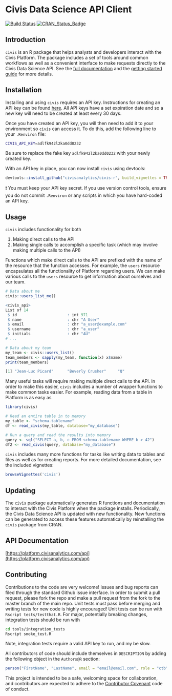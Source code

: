 Civis Data Science API Client
================
[![Build Status](https://travis-ci.org/civisanalytics/civis-r.svg?branch=master)](https://travis-ci.org/civisanalytics/civis-r)
[![CRAN_Status_Badge](http://www.r-pkg.org/badges/version/civis)](https://cran.r-project.org/package=civis)

Introduction
------------

`civis` is an R package that helps analysts and developers interact with
the Civis Platform. The package includes a set of tools around common
workflows as well as a convenient interface to make requests directly to
the Civis Data Science API. See the [full documentation](https://civisanalytics.github.io/civis-r)
and the [getting started guide](https://civisanalytics.github.io/civis-r/quick_start.html)
for more details.

Installation
------------

Installing and using `civis` requires an API key.  Instructions
for creating an API key can be found [here](https://civis.zendesk.com/hc/en-us/articles/216341583-Generating-an-API-Key).
All API keys have a set expiration date and so a new key will need to be
created at least every 30 days.

Once you have created an API key, you will then need to add it to your
environment so `civis` can access it. To do this, add the following
line to your `.Renviron` file:

```bash
CIVIS_API_KEY=adlfk942l2ka0dd0232
```

Be sure to replace the fake key `adlfk942l2ka0dd0232` with your newly
created key.

With an API key in place, you can now install `civis` using devtools:

```r
devtools::install_github("civisanalytics/civis-r", build_vignettes = TRUE)
```

:heavy_exclamation_mark: You must keep your API key secret. If you use version
control tools, ensure you do not commit `.Renviron` or any scripts in which
you have hard-coded an API key.

Usage
-----

`civis` includes functionality for both

1. Making direct calls to the API
2. Making single calls to accomplish a specific task (which may involve
making multiple calls to the API)

Functions which make direct calls to the API are prefixed with the name of the
resource that the function accesses.  For example, the `users` resource
encapsulates all the functionality of Platform regarding users.  We can make
various calls to the `users` resource to get information about ourselves and our
team.

```r
# Data about me
civis::users_list_me()

<civis_api>
List of 14
 $ id                      : int 971
 $ name                    : chr "A User"
 $ email                   : chr "a_user@example.com"
 $ username                : chr "a_user"
 $ initials                : chr "AU"
# ...
```

```r
# Data about my team
my_team <- civis::users_list()
team_members <- sapply(my_team, function(x) x$name)
print(team_members)

[1] "Jean-Luc Picard"      "Beverly Crusher"     "Q"
```

Many useful tasks will require making multiple direct calls to the API.
In order to make this easier, `civis` includes a number of wrapper functions
to make common tasks easier. For example, reading data from a table in
Platform is as easy as

```r
library(civis)

# Read an entire table in to memory
my_table <- "schema.tablename"
df <- read_civis(my_table, database="my_database")

# Run a query and read the results into memory
query <- sql("SELECT a, b, c FROM schema.tablename WHERE b > 42")
df2 <- read_civis(query, database="my_database")
```

`civis` includes many more functions for tasks like writing data to tables
and files as well as for creating reports. For more detailed documentation,
see the included vignettes:

```r
browseVignettes('civis')
```

Updating
--------
The `civis` package automatically generates R functions and documentation to interact with the Civis Platform when the package installs. Periodically, the Civis Data Science API is updated with new functionality. New functions can be generated to access these features automatically by reinstalling the `civis` package from CRAN.


API Documentation
-----------------

[https://platform.civisanalytics.com/api](https://platform.civisanalytics.com/api)


Contributing
------------
Contributions to the code are very welcome! Issues and bug reports can filed through the standard Github issue interface.  In order to submit a pull request, please fork the repo and make a pull request from the fork to the master branch of the main repo. Unit tests must pass before merging and writing tests for new code is highly encouraged!  Unit tests can be run with `Rscript tests/testthat.R`. For major, potentially breaking changes, integration tests should be run with
```bash
cd tools/integration_tests
Rscript smoke_test.R
```
Note, integration tests require a valid API key to run, and my be slow.

All contributors of code should include themselves in `DESCRIPTION` by adding
the following object in the `Authors@R` section:

```r
person("FirstName", "LastName", email = "email@email.com", role = "ctb")
```

This project is intended to be a safe, welcoming space for collaboration, and
contributors are expected to adhere to the [Contributor Covenant](http://contributor-covenant.org) code of conduct.

